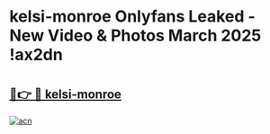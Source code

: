 # kelsi-monroe Onlyfans Leaked - New Video & Photos March 2025 !ax2dn

# <h2><a href="https://j6y4as.iuczelnia.edu.pl?title=kelsi-monroe&ref=ax2dn">🔗👉 🔴 kelsi-monroe</a></h2>

[![acn](https://github.com/user-attachments/assets/0f9c940e-d8b0-45ae-aac7-cd30a18b3e1c)](https://j6y4as.iuczelnia.edu.pl?title=kelsi-monroe&ref=ax2dn)

